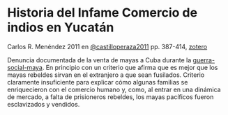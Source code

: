 # Historia del Infame Comercio de indios en Yucatán

Carlos R. Menéndez 2011 en [@castilloperaza2011](@castilloperaza2011.md) pp. 387-414, [zotero](zotero://select/items/@menendez2011)

Denuncia documentada de la venta de mayas a Cuba durante la [guerra-social-maya](guerra-social-maya.md). En principio con un criterio que afirma que es mejor que los mayas rebeldes sirvan en el extranjero a que sean fusilados. Criterio claramente insuficiente para explicar cómo algunas familias se enriquecieron con el comercio humano y, como, al entrar en una dinámica de mercado, a falta de prisioneros rebeldes, los mayas pacíficos fueron esclavizados y vendidos.

